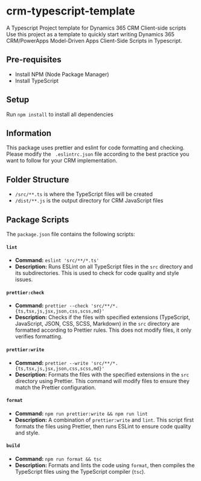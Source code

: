 # crm-typescript-template
A Typescript Project template for Dynamics 365 CRM Client-side scripts
Use this project as a template to quickly start writing Dynamics 365 CRM/PowerApps Model-Driven Apps Client-Side Scripts in Typescript.

## Pre-requisites
- Install NPM (Node Package Manager)
- Install TypeScript

## Setup

Run `npm install` to install all dependencies

## Information
This package uses prettier and eslint for code formatting and checking. Please modify the ` .eslintrc.json` file according to the best practice you want to follow for your CRM implementation.

## Folder Structure
- `/src/**.ts` is where the TypeScript files will be created
- `/dist/**.js` is the output directory for CRM JavaScript files

## Package Scripts

The `package.json` file contains the following scripts:

#### `lint`
- **Command:** `eslint 'src/**/*.ts'`
- **Description:** Runs ESLint on all TypeScript files in the `src` directory and its subdirectories. This is used to check for code quality and style issues.

#### `prettier:check`
- **Command:** `prettier --check 'src/**/*.{ts,tsx,js,jsx,json,css,scss,md}'`
- **Description:** Checks if the files with specified extensions (TypeScript, JavaScript, JSON, CSS, SCSS, Markdown) in the `src` directory are formatted according to Prettier rules. This does not modify files, it only verifies formatting.

#### `prettier:write`
- **Command:** `prettier --write 'src/**/*.{ts,tsx,js,jsx,json,css,scss,md}'`
- **Description:** Formats the files with the specified extensions in the `src` directory using Prettier. This command will modify files to ensure they match the Prettier configuration.

#### `format`
- **Command:** `npm run prettier:write && npm run lint`
- **Description:** A combination of `prettier:write` and `lint`. This script first formats the files using Prettier, then runs ESLint to ensure code quality and style.

#### `build`
- **Command:** `npm run format && tsc`
- **Description:** Formats and lints the code using `format`, then compiles the TypeScript files using the TypeScript compiler (`tsc`).

 
